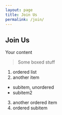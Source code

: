 ```yaml
---
layout: page
title: Join Us
permalink: /join/
---
```

## Join Us

Your content

 > Some boxed stuff

1. ordered list
2. another item
  * subitem, unordered
  * subitem2
3. another ordered item
  1. ordered subitem
